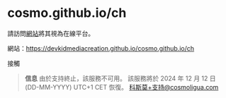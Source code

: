 # cosmo.github.io/ch
請訪問[網站](https://devkidmediacreation.github.io/cosmo.github.io/ch)將其視為在線平台。

網站：https://devkidmediacreation.github.io/cosmo.github.io/ch

接觸
> **信息** 由於支持終止，該服務不可用。 該服務將於 2024 年 12 月 12 日 (DD-MM-YYYY) UTC+1 CET 恢復。
科斯莫+支持@cosmoligua.com
